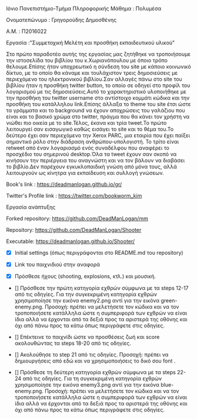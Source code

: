 Iόνιο Πανεπιστήμιο-Τμήμα Πληροφορικής
Μάθημα : Πολυμέσα
 
Ονοματεπώνυμο : Γρηγορούδης Δημοσθένης 

Α.Μ. : Π2016022

 Εργασία :"Συμμετοχική Μελέτη και προσθήκη εκπαιδευτικού υλικού"
 
   Στο πρώτο παραδοτέο αυτής της εργασίας μας ζητήθηκε να τροποιήσουμε την ιστοσελίδα του βιβλίου του κ.Χωριανόπουλου
με όποιο τρόπο θελουμε.Επίσης ήταν υποχρεωτικό η σύνδεση του site με κάποιο κοινωνικό δίκτυο, με το οποίο θα κάναμε και
τουλάχιστον τρεις δημοσιεύσεις με περιεχόμενο του ηλεκτρονικού βιβλίου.Σαν αλλαγές πάνω στο site του βιβλίου ήταν η προσθήκη
twitter button, το οποίο σε οδηγεί στο προφίλ του λογαρισμού με τις δημοσιεύσεις.Αυτό το χαρακτηριστικό υλοποιήθηκε με την
προσθήκη του twitter username στο αντίστοιχο κομμάτι κώδικα και την προσθήκη του κατάλληλου link.Επίσης άλλαξα το theme του site έτσι ώστε
τα γράμματα και το background να έχουν αποχρώσεις του γαλάζιου που είναι και το βασικό χρώμα στο twitter, πράγμα που θα κάνει τον
χρήστη να νιώθει πιο οικεία με το site.Τέλος, έκανα και τρία tweet.Το πρώτο λειτουργεί σαν εισαγωγικό καθώς εισάγει το site και
το θέμα του.Το δεύτερο έχει σαν περιεχόμενο την Xerox PARC, μια εταιρία που έχει παίξει σημαντικό ρόλο στην διάδραση ανθρώπου-υπολογιστή.
Το τρίτο είναι retweet από έναν λογαριασμό ενός συναδέλφου που αναφέρει το προσχέδιο του σημερινού desktop.Όλα τα tweet έχουν σαν σκοπό να
κινήσουν την περιέργεια του αναγνώστη και να τον βάλουν να διαβάσει το βιβλίο.Δεν παρέχουν εγκυκλοπαιδική γνώση από μόνα τους, αλλά λειτουργούν
ως κίνητρα για εκπαίδευση και συλλογή γνώσεων.

Book's link : https://deadmanlogan.github.io/gr/

Twitter's Profile link : https://twitter.com/bookworm_kim



Εργασία ανάπτυξης

Forked repository: https://github.com/DeadManLogan/mm

Repository: https://github.com/DeadManLogan/Shooter

Executable: https://deadmanlogan.github.io/Shooter/

- [x] Initial settings (όπως περιγράφονται στο README.md του repository)

- [x] Link του παιχνιδιού στην αναφορά

- [x] Πρόσθεσε ήχους (shooting, explosions, κτλ.) και μουσική.

- [] Πρόσθεσε την πρώτη κατηγορία εχθρών σύμφωνα με τα steps 12-17 από τις οδηγίες. Για την συγκεκριμένη κατηγορία εχθρών χρησιμοποίησε την εικόνα enemy2.png αντί για την εικόνα green-enemy.png. Προσοχή: πρέπει να μελετήσετε τον κώδικα και να τον τροποποιήσετε κατάλληλα ώστε η συμπεριφορά των εχθρών να είναι ίδια αλλά να έρχονται από τα δεξιά προς τα αριστερά της οθόνης και όχι από πάνω προς τα κάτω όπως περιγράφετε στις οδηγίες.

- [] Επέκτεινε το παιχνίδι ώστε να προσθέσεις ζωή και score ακολουθώντας τα steps 18-20 από τις οδηγίες.

- [] Ακολούθησε το step 21 από τις οδηγίες. Προσοχή: πρέπει να δημιουργήσεις από εδώ και να χρησιμοποιήσεις το δικό σου font .

- [] Πρόσθεσε τη δεύτερη κατηγορία εχθρών σύμφωνα με τα steps 22-24 από τις οδηγίες. Για τη συγκεκριμένη κατηγορία εχθρών χρησιμοποίησε την εικόνα enemy3.png αντί για την εικόνα blue-enemy.png. Προσοχή: πρέπει να μελετήσετε τον κώδικα και να τον τροποποιήσετε κατάλληλα ώστε η συμπεριφορά των εχθρών να είναι ίδια αλλά να έρχονται από τα δεξιά προς τα αριστερά της οθόνης και όχι από πάνω προς τα κάτω όπως περιγράφετε στις οδηγίες.
